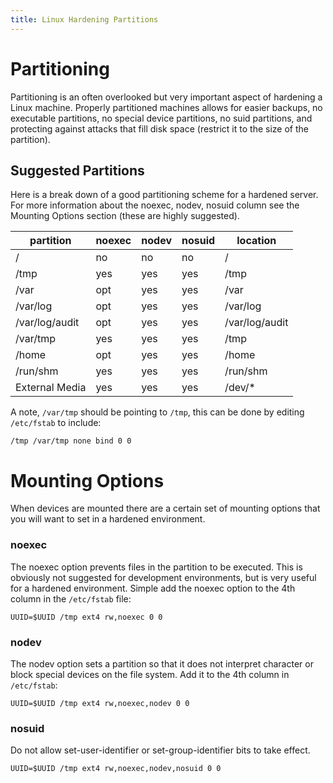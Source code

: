 ```yaml
---
title: Linux Hardening Partitions
---
```


# Partitioning
Partitioning is an often overlooked but very important aspect of hardening a Linux machine. Properly partitioned machines allows for easier backups, no executable partitions, no special device partitions, no suid partitions, and protecting against attacks that fill disk space (restrict it to the size of the partition).

## Suggested Partitions
Here is a break down of a good partitioning scheme for a hardened server. For more information about the noexec, nodev, nosuid column see the Mounting Options section (these are highly suggested).

partition       | noexec | nodev | nosuid | location
----------------|--------|-------|--------|---------
/               | no     | no    | no     | /
/tmp            | yes    | yes   | yes    | /tmp
/var            | opt    | yes   | yes    | /var
/var/log        | opt    | yes   | yes    | /var/log
/var/log/audit  | opt    | yes   | yes    | /var/log/audit
/var/tmp        | yes    | yes   | yes    | /tmp
/home           | opt    | yes   | yes    | /home
/run/shm        | yes    | yes   | yes    | /run/shm
External Media  | yes    | yes   | yes    | /dev/*

A note, `/var/tmp` should be pointing to `/tmp`, this can be done by editing `/etc/fstab` to include:

```
/tmp /var/tmp none bind 0 0
```

# Mounting Options
When devices are mounted there are a certain set of mounting options that you will want to set in a hardened environment.
### noexec
The noexec option prevents files in the partition to be executed. This is obviously not suggested for development environments, but is very useful for a hardened environment. Simple add the noexec option to the 4th column in the `/etc/fstab` file:

```
UUID=$UUID /tmp ext4 rw,noexec 0 0
```

### nodev
The nodev option sets a partition so that it does not interpret character or block special devices on the file system. Add it to the 4th column in `/etc/fstab`:

```
UUID=$UUID /tmp ext4 rw,noexec,nodev 0 0
```

### nosuid

Do not allow set-user-identifier or set-group-identifier bits to take effect.

```
UUID=$UUID /tmp ext4 rw,noexec,nodev,nosuid 0 0
```
